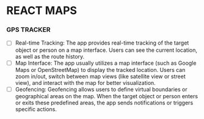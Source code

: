 # REACT MAPS 
### GPS TRACKER ###
- [ ] Real-time Tracking: The app provides real-time tracking of the target object or person on a map interface. Users can see the current location, as well as the route history.
- [ ] Map Interface: The app usually utilizes a map interface (such as Google Maps or OpenStreetMap) to display the tracked location. Users can zoom in/out, switch between map views (like satellite view or street view), and interact with the map for better visualization.
- [ ] Geofencing: Geofencing allows users to define virtual boundaries or geographical areas on the map. When the target object or person enters or exits these predefined areas, the app sends notifications or triggers specific actions.
